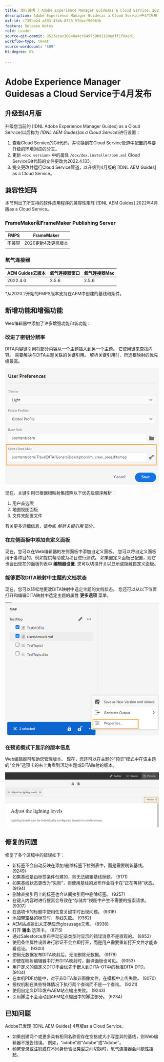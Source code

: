 ```yaml
---
title: 发行说明 | Adobe Experience Manager Guidesas a Cloud Service，2022年4月版
description: Adobe Experience Manager Guidesas a Cloud Service于4月发布
exl-id: c735ba24-a803-454b-8723-57dacf90061b
feature: Release Notes
role: Leader
source-git-commit: 0513ecac38840a4cc649758bd1180edff1f8aed1
workflow-type: tm+mt
source-wordcount: '809'
ht-degree: 0%

---
```


# Adobe Experience Manager Guidesas a Cloud Service于4月发布

## 升级到4月版

升级您当前的 [!DNL Adobe Experience Manager Guides] as a Cloud Service(以后称为 *[!DNL AEM Guides]as a Cloud Service*)进行设置：
1. 查看Cloud Service的Git代码，并切换到在Cloud Service管道中配置的与要升级的环境对应的分支。
1. 更新 `<dox.version>` 中的属性 `/dox/dox.installer/pom.xml` Cloud ServiceGit代码的文件更改为2022.4.133。
1. 提交更改并运行Cloud Service管道，以升级到4月版的 [!DNL AEM Guides] as a Cloud Service。

## 兼容性矩阵

本节列出了所支持的软件应用程序的兼容性矩阵 [!DNL AEM Guides] 2022年4月版as a Cloud Service。

### FrameMaker和FrameMaker Publishing Server

| FMPS | FrameMaker |
| --- | --- |
| 不兼容 | 2020更新4及更高版本 |
| | |


### 氧气连接器

| AEM Guides云版本 | 氧气连接器窗口 | 氧气连接器Mac |
| --- | --- | --- |
| 2022.4.0 | 2.5.6 | 2.5.6 |
|  |  |  |

*从2020.2开始的FMPS版本支持在AEM中创建的基线和条件。

## 新增功能和增强功能

Web编辑器中添加了许多增强功能和新功能：

### 改进了密钥分辨率

DITA内容键引用将部分内容从一个主题插入到另一个主题。 它使用键来查找内容。 需要解决与DITA主题关联的关键引用。 解析关键引用时，所选根映射的优先级最高。

![“用户首选项”对话框](assets/user-preferences.png)

现在，关键引用已根据根映射集按照以下优先级顺序解析：

1. 用户首选项
1. 地图视图面板
1. 文件夹配置文件

有关更多详细信息，请参阅 *解析关键引用* 部分。

### 在左侧面板中添加自定义面板

现在，您可以在Web编辑器的左侧面板中添加自定义面板。 您可以将自定义面板用于各种目的，例如提供帮助或为项目进行测试。 如果自定义面板已配置，则它也会出现在的面板列表中 **编辑器设置**. 您可以切换开关以显示或隐藏自定义面板。

### 能够更改DITA映射中主题的文档状态

现在，您可以轻松地更改DITA映射中选定主题的文档状态。 您还可以从以下位置打开和编辑DITA映射中选定主题的属性 **更多选项** 菜单。

![所选主题属性](assets/map-view-properties.png)

### 在预览模式下显示的版本信息

Web编辑器可帮助您管理版本。 现在，您还可以在主题的“预览”模式中在该主题的“文件”选项卡的右上角看到活动主题或DITA映射的版本。

![预览版本](assets/preview-version.png)

## 修复的问题

修复了多个区域中的错误如下：

* 新标签不会自动反映在添加/删除标签下拉列表中，而是需要刷新基线。 (9249)
* 如果基线是由标签条件创建的，则无法编辑基线标题。 (9171)
* 如果基线状态更改为“失败”，则使用基线的发布作业将卡在“正在等待”状态。 (9194)
* 删除直接引用上的标签也会从间接引用中删除标签。 (9257)
* 在键入内容时进行搜索会导致在“存储库”视图中产生不需要的搜索请求。 (9307)
* 在选项卡的标题中使用任意关键字时出现问题。 (9318)
* 添加带空格的标签时，基线失败。 (9362)
* AEM站点输出未正确显示glosusage元素。 (8936)
* 打开 **输出** 选项卡。 (8715)
* 通过Salesforce发布手动记录类型时显示的错误消息不是直观的。 (8952)
* 使用条件属性设置进行验证不会立即打开，而是用户需要重新打开文件才能查看验证。 (9300)
* 使用元数据发布DITA映射后，无法删除元数据。  (9178)
* 即使在映射编辑器中打开DITA映射时，翻译面板也可见。 (9053)
* 用户定义的自定义DTD不会优先于嵌入到DITA-OT中的标准DITA DTD。 (9104)
* 在本机PDF功能中，对于非DITA和非图像文件，在模板中上传失败。 (9070)
* 授权机制在某些特殊情况下执行两个查询而不是一个查询。 (9221)
* 使用自定义DTD发布AEM站点输出失败。 (9243)
* 引用脚注不会滚动到AEM站点输出中的脚注部分。 (9234)

## 已知问题

Adobe已发现 [!DNL AEM Guides] 4月版as a Cloud Service。

* 如果创建两个或更多具有相同名称但存在空格或大小写差异的基线，则Web编辑器不报告错误。 例如，“adobe”和“Adobe”或“Adobe”。
* 频繁登录或注销或在不同身份验证类型之间切换时，氧气连接器会间歇性挂起。
